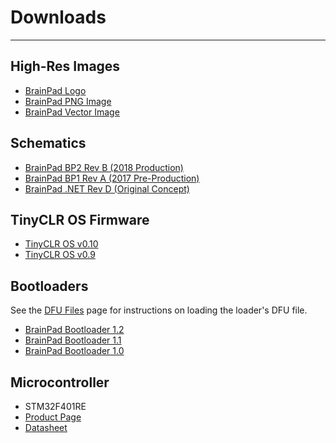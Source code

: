 # Downloads
---
## High-Res Images

* [BrainPad Logo]()
* [BrainPad PNG Image]()
* [BrainPad Vector Image]()

## Schematics

* [BrainPad BP2 Rev B (2018 Production)]()
* [BrainPad BP1 Rev A (2017 Pre-Production)]()
* [BrainPad .NET Rev D (Original Concept)]()

## TinyCLR OS Firmware
* [TinyCLR OS v0.10]()
* [TinyCLR OS v0.9]()

## Bootloaders
See the [DFU Files](dfu-files.md) page for instructions on loading the loader's DFU file.

* [BrainPad Bootloader 1.2]()
* [BrainPad Bootloader 1.1]()
* [BrainPad Bootloader 1.0]()

## Microcontroller
* STM32F401RE
* [Product Page](http://www.st.com/en/microcontrollers/stm32f401re.html)
* [Datasheet](http://www.st.com/resource/en/datasheet/stm32f401re.pdf)
